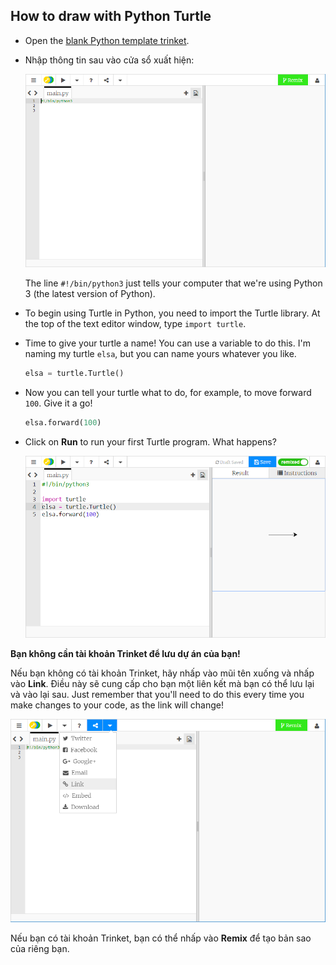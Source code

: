 ## How to draw with Python Turtle

+ Open the [blank Python template trinket](http://jumpto.cc/python-new).

+ Nhập thông tin sau vào cửa sổ xuất hiện:
    
    ![ảnh chụp màn hình](images/trinket.PNG)
    
    The line `#!/bin/python3` just tells your computer that we're using Python 3 (the latest version of Python).

+ To begin using Turtle in Python, you need to import the Turtle library. At the top of the text editor window, type `import turtle`.

+ Time to give your turtle a name! You can use a variable to do this. I'm naming my turtle `elsa`, but you can name yours whatever you like.
    
    ```python
    elsa = turtle.Turtle()
    ```

+ Now you can tell your turtle what to do, for example, to move forward `100`. Give it a go!
    
    ```python
    elsa.forward(100)
    ```

+ Click on **Run** to run your first Turtle program. What happens?
    
    ![](images/import-turtle.png)

**Bạn không cần tài khoản Trinket để lưu dự án của bạn!**

Nếu bạn không có tài khoản Trinket, hãy nhấp vào mũi tên xuống và nhấp vào **Link**. Điều này sẽ cung cấp cho bạn một liên kết mà bạn có thể lưu lại và vào lại sau. Just remember that you'll need to do this every time you make changes to your code, as the link will change!

![ảnh chụp màn hình](images/trinket-link.PNG)

Nếu bạn có tài khoản Trinket, bạn có thể nhấp vào **Remix** để tạo bản sao của riêng bạn.